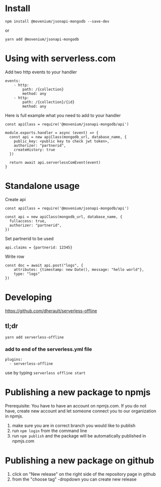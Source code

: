 # Install

`npm install @movenium/jsonapi-mongodb --save-dev`

or

`yarn add @movenium/jsonapi-mongodb`


# Using with serverless.com

Add two http events to your handler

```
events:
    - http: 
        path: /{collection}
        method: any
    - http: 
        path: /{collection}/{id}
        method: any
```

Here is full example what you need to add to your handler

```
const apiClass = require('@movenium/jsonapi-mongodb/api')

module.exports.handler = async (event) => {
  const api = new apiClass(mongodb_url, database_name, {
    public_key: <public key to check jwt token>,
    authorizer: "partnerid",
    createHistory: true
  })

  return await api.serverlessComEvent(event)
}
```

# Standalone usage

Create api

```
const apiClass = require('@movenium/jsonapi-mongodb/api')

const api = new apiClass(mongodb_url, database_name, {
  fullaccess: true,
  authorizer: "partnerid",
})
```

Set partnerid to be used

```
api.claims = {partnerid: 12345}
```

Write row

```
const doc = await api.post("logs", {
    attributes: {timestamp: new Date(), message: "hello world"}, 
    type: "logs"
})
```

# Developing
https://github.com/dherault/serverless-offline

## tl;dr

`yarn add serverless-offline`

### add to end of the serverless.yml file

```
plugins:
  - serverless-offline
```
use by typing `serverless offline start`


# Publishing a new package to npmjs
Prerequisite: You have to have an account on npmjs.com. If you do not have, create new account and let someone connect you to our organization in npmjs.
1. make sure you are in correct branch you would like to publish
2. run `npm login` from the command line
3. run `npm publish` and the package will be automatically published in npmjs.com

# Publishing a new package on github
1. click on "New release" on the right side of the repository page in github
2. from the "choose tag" -dropdown you can create new release

